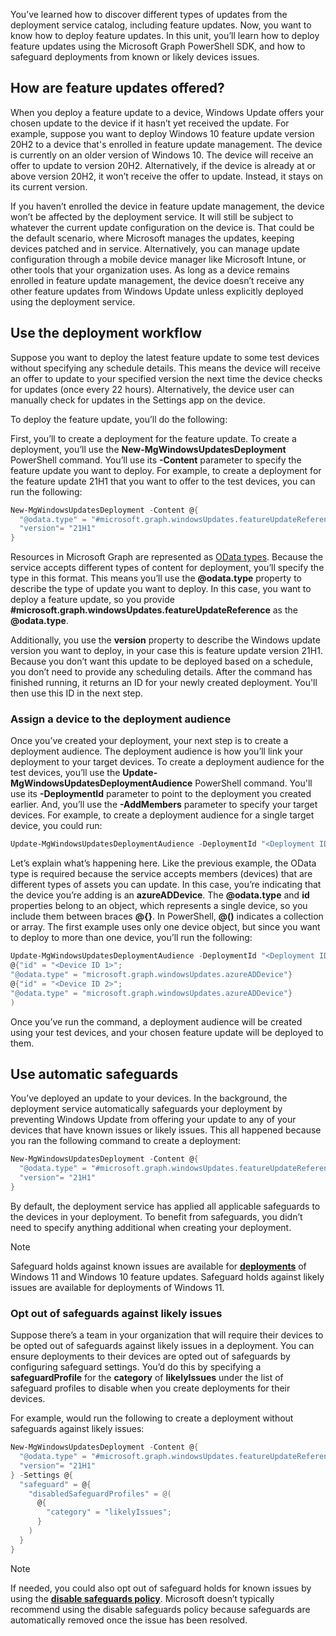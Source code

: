 You’ve learned how to discover different types of updates from the deployment service catalog, including feature updates.  Now, you want to know how to deploy feature updates. In this unit, you’ll learn how to deploy feature updates using the Microsoft Graph PowerShell SDK, and how to safeguard deployments from known or likely devices issues.

## How are feature updates offered?

When you deploy a feature update to a device, Windows Update offers your chosen update to the device if it hasn’t yet received the update. For example, suppose you want to deploy Windows 10 feature update version 20H2 to a device that's enrolled in feature update management. The device is currently on an older version of Windows 10. The device will receive an offer to update to version 20H2. Alternatively, if the device is already at or above version 20H2, it won’t receive the offer to update. Instead, it stays on its current version.

If you haven’t enrolled the device in feature update management, the device won’t be affected by the deployment service. It will still be subject to whatever the current update configuration on the device is. That could be the default scenario, where Microsoft manages the updates, keeping devices patched and in service. Alternatively, you can manage update configuration through a mobile device manager like Microsoft Intune, or other tools that your organization uses. As long as a device remains enrolled in feature update management, the device doesn’t receive any other feature updates from Windows Update unless explicitly deployed using the deployment service.

## Use the deployment workflow

Suppose  you want to deploy the latest feature update to some test devices without specifying any schedule details. This means the device will receive an offer to update to your specified version the next time the device checks for updates (once every 22 hours). Alternatively, the device user can manually check for updates in the Settings app on the device.

To deploy the feature update, you’ll do the following:

First, you’ll to create a deployment for the feature update. To create a deployment, you’ll use the **New-MgWindowsUpdatesDeployment** PowerShell command. You’ll use its **-Content** parameter to specify the feature update you want to deploy. For example, to create a deployment for the feature update 21H1 that you want to offer to the test devices, you can run the following:

```PowerShell
New-MgWindowsUpdatesDeployment -Content @{
  "@odata.type" = "#microsoft.graph.windowsUpdates.featureUpdateReference";
  "version"= "21H1"
}
```

Resources in Microsoft Graph are represented as [OData types](/odata/overview). Because the service accepts different types of content for deployment, you’ll specify the type in this format. This means you’ll use the **@odata.type** property to describe the type of update you want to deploy. In this case, you want to deploy a feature update, so you provide **#microsoft.graph.windowsUpdates.featureUpdateReference** as the **@odata.type**.

Additionally, you use the **version** property to describe the Windows update version you want to deploy, in your case this is feature update version 21H1. Because you don’t want this update to be deployed based on a schedule, you don’t need to provide any scheduling details.
After the command has finished running, it returns an ID for your newly created deployment. You'll then use this ID in the next step.

### Assign a device to the deployment audience

Once you’ve created your deployment, your next step is to create a deployment audience. The deployment audience is how you’ll link your deployment to your target devices. To create a deployment audience for the test devices, you’ll use the **Update-MgWindowsUpdatesDeploymentAudience** PowerShell command.  You'll use its **-DeploymentId** parameter to point to the deployment you created earlier. And, you’ll use the **-AddMembers** parameter to specify your target devices. For example, to create a deployment audience for a single target device, you could run:

```PowerShell
Update-MgWindowsUpdatesDeploymentAudience -DeploymentId "<Deployment ID>" -AddMembers @(@{"id" = "<Device ID> "; "@odata.type" = "microsoft.graph.windowsUpdates.azureADDevice"}) 
```

Let’s explain what’s happening here. Like the previous example, the OData type is required because the service accepts members (devices) that are different types of assets you can update. In this case, you’re indicating that the device you’re adding is an **azureADDevice**. The **@odata.type** and **id** properties belong to an object, which represents a single device, so you include them between braces **@{}**. In PowerShell, **@()** indicates a collection or array. The first example uses only one device object, but since you want to deploy to more than one device, you’ll run the following:

```PowerShell
Update-MgWindowsUpdatesDeploymentAudience -DeploymentId "<Deployment ID>" -AddMembers @(
@{"id" = "<Device ID 1>"; 
"@odata.type" = "microsoft.graph.windowsUpdates.azureADDevice"}
@{"id" = "<Device ID 2>"; 
"@odata.type" = "microsoft.graph.windowsUpdates.azureADDevice"}
) 
```

Once you’ve run the command, a deployment audience will be created using your test devices, and your chosen feature update will be deployed to them.

## Use automatic safeguards

You’ve deployed an update to your devices. In the background, the deployment service automatically safeguards your deployment by preventing Windows Update from offering your update to any of your devices that have known issues or likely issues. This all happened because you ran the following command to create a deployment:

```PowerShell
New-MgWindowsUpdatesDeployment -Content @{
  "@odata.type" = "#microsoft.graph.windowsUpdates.featureUpdateReference";
  "version"= "21H1"
}
```

By default, the deployment service has applied all applicable safeguards to the devices in your deployment. To benefit from safeguards, you didn’t need to specify anything additional when creating your deployment.

>[!NOTE]
>Safeguard holds against known issues are available for [**deployments**](https://github.com/microsoftgraph/microsoft-graph-docs/blob/2021-09-16-wufbds-safeguard-settings/concepts/windowsupdates-deployments.md) of Windows 11 and Windows 10 feature updates. Safeguard holds against likely issues are available for deployments of Windows 11.

### Opt out of safeguards against likely issues

Suppose there’s a team in your organization that will require their devices to be opted out of safeguards against likely issues in a deployment. You can ensure deployments to their devices are opted out of safeguards by configuring safeguard settings.
You’d do this by specifying a **safeguardProfile** for the **category** of **likelyIssues** under the list of safeguard profiles to disable when you create deployments for their devices.

For example, would run the following to create a deployment without safeguards against likely issues:

```PowerShell
New-MgWindowsUpdatesDeployment -Content @{
  "@odata.type" = "#microsoft.graph.windowsUpdates.featureUpdateReference";
  "version"= "21H1"
} -Settings @{
  "safeguard" = @{
    "disabledSafeguardProfiles" = @(
      @{
        "category" = "likelyIssues";
      }
    )
  }
}
```

>[!NOTE]
> If needed, you could also opt out of safeguard holds for known issues by using the [**disable safeguards policy**](/windows/deployment/update/safeguard-opt-out). Microsoft doesn’t typically recommend using the disable safeguards policy because safeguards are automatically removed once the issue has been resolved.
